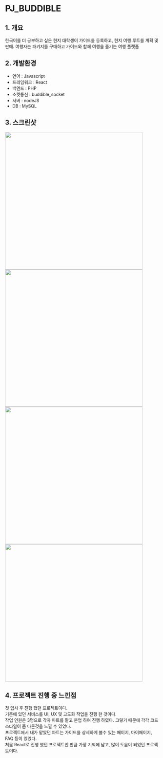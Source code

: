 # PJ_BUDDIBLE

## 1. 개요
한국어를 더 공부하고 싶은 현지 대학생이 가이드를 등록하고, 현지 여행 루트를 계획 및 판매. 여행자는 패키지를 구매하고 가이드와 함께 여행을 즐기는 여행 플랫폼

## 2. 개발환경
- 언어 : Javascript
- 프레임워크 : React
- 백엔드 : PHP
- 소켓통신 : buddible_socket
- 서버 : nodeJS
- DB : MySQL

## 3. 스크린샷
<div>
  <img src="https://user-images.githubusercontent.com/62881936/195962518-925bd61c-7b4c-4b83-b31b-a662ffe42fe7.png" style="width:450px;" />
  <img src="https://user-images.githubusercontent.com/62881936/195962519-1bf80421-c750-4f03-b63f-3ef5d3f01a79.png" style="width:450px;" />
  <img src="https://user-images.githubusercontent.com/62881936/195962511-c710a554-0b84-44d0-9749-887d75bee9e0.png" style="width:450px;" />
  <img src="https://user-images.githubusercontent.com/62881936/195962514-25420043-845b-470b-82d1-2b3b245c05e9.png" style="width:450px;" />
</div>

## 4. 프로젝트 진행 중 느낀점
첫 입사 후 진행 했던 프로젝트이다.  
기존에 있던 서비스를 UI, UX 및 고도화 작업을 진행 한 것이다.  
작업 인원은 3명으로 각자 파트를 맡고 분업 하여 진행 하였다. 그렇기 때문에 각각 코드 스타일이 좀 다른것을 느낄 수 있었다.  
프로젝트에서 내가 맡았던 파트는 가이드를 상세하게 볼수 있는 페이지, 마이페이지, FAQ 등이 있었다.  
처음 React로 진행 했던 프로젝트인 만큼 가장 기억에 남고, 많이 도움이 되었던 프로젝트이다.
